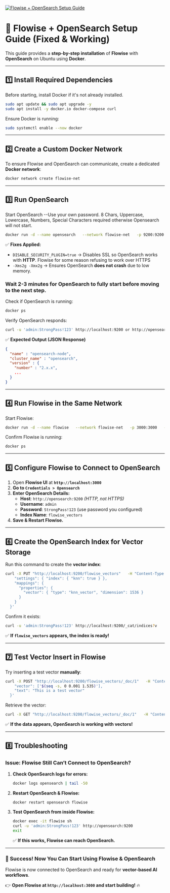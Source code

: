 [![Flowise + OpenSearch Setup Guide](https://img.youtube.com/vi/vZFEeXwcdgY/0.jpg)](https://www.youtube.com/watch?v=vZFEeXwcdgY)

# 🚀 Flowise + OpenSearch Setup Guide (Fixed & Working)

This guide provides a **step-by-step installation** of **Flowise** with **OpenSearch** on Ubuntu using **Docker**.

---

## **1️⃣ Install Required Dependencies**
Before starting, install Docker if it's not already installed.

```bash
sudo apt update && sudo apt upgrade -y
sudo apt install -y docker.io docker-compose curl
```

Ensure Docker is running:
```bash
sudo systemctl enable --now docker
```

---

## **2️⃣ Create a Custom Docker Network**
To ensure Flowise and OpenSearch can communicate, create a dedicated **Docker network**:

```bash
docker network create flowise-net
```

---

## **3️⃣ Run OpenSearch**
Start OpenSearch
--Use your own password. 8 Chars, Uppercase, Lowercase, Numbers, Special Characters required otherwise Opensearch will not start.
```bash
docker run -d --name opensearch   --network flowise-net   -p 9200:9200 -p 9600:9600   -e "discovery.type=single-node"   -e "plugins.ml_commons.only_run_on_ml_node=false"   -e 'OPENSEARCH_INITIAL_ADMIN_PASSWORD=StrongPass!123'   -e "DISABLE_SECURITY_PLUGIN=true"   -e "OPENSEARCH_JAVA_OPTS=-Xms2g -Xmx2g"   opensearchproject/opensearch:latest
```
✅ **Fixes Applied:**
- `DISABLE_SECURITY_PLUGIN=true` → Disables SSL so OpenSearch works with **HTTP**. Flowise for some reason refusing to work over HTTPS
- `-Xms2g -Xmx2g` → Ensures OpenSearch **does not crash** due to low memory.

### **Wait 2-3 minutes for OpenSearch to fully start** before moving to the next step.

Check if OpenSearch is running:
```bash
docker ps
```

Verify OpenSearch responds:
```bash
curl -u 'admin:StrongPass!123' http://localhost:9200 or http://opensearch:9200
```
✅ **Expected Output (JSON Response)**
```json
{
  "name" : "opensearch-node",
  "cluster_name" : "opensearch",
  "version" : {
    "number" : "2.x.x",
    ...
  }
}
```

---

## **4️⃣ Run Flowise in the Same Network**
Start Flowise:
```bash
docker run -d --name flowise   --network flowise-net   -p 3000:3000   -v ~/.flowise:/root/.flowise   flowiseai/flowise:latest
```

Confirm Flowise is running:
```bash
docker ps
```

---

## **5️⃣ Configure Flowise to Connect to OpenSearch**
1. Open **Flowise UI** at **`http://localhost:3000`**
2. **Go to `Credentials > Opensearch`**
3. **Enter OpenSearch Details:**
   - **Host**: `http://opensearch:9200` *(HTTP, not HTTPS)*
   - **Username**: `admin`
   - **Password**: `StrongPass!123` (use password you configured)
   - **Index Name**: `flowise_vectors`
4. **Save & Restart Flowise.**

---

## **6️⃣ Create the OpenSearch Index for Vector Storage**
Run this command to create the **vector index**:

```bash
curl -X PUT "http://localhost:9200/flowise_vectors"   -H "Content-Type: application/json"   -u 'admin:StrongPass!123'   -d '{
    "settings": { "index": { "knn": true } },
    "mappings": {
      "properties": {
        "vector": { "type": "knn_vector", "dimension": 1536 }
      }
    }
  }'
```

Confirm it exists:
```bash
curl -u 'admin:StrongPass!123' http://localhost:9200/_cat/indices?v
```
✅ **If `flowise_vectors` appears, the index is ready!**

---

## **7️⃣ Test Vector Insert in Flowise**
Try inserting a test vector **manually**:

```bash
curl -X POST "http://localhost:9200/flowise_vectors/_doc/1"   -H "Content-Type: application/json"   -u 'admin:StrongPass!123'   -d '{
    "vector": ['$(seq -s, 0 0.001 1.535)'],
    "text": "This is a test vector"
  }'
```

Retrieve the vector:
```bash
curl -X GET "http://localhost:9200/flowise_vectors/_doc/1"   -H "Content-Type: application/json"   -u 'admin:StrongPass!123'
```
✅ **If the data appears, OpenSearch is working with vectors!**

---

## **8️⃣ Troubleshooting**
### **Issue: Flowise Still Can’t Connect to OpenSearch?**
1. **Check OpenSearch logs for errors:**
   ```bash
   docker logs opensearch | tail -50
   ```
2. **Restart OpenSearch & Flowise:**
   ```bash
   docker restart opensearch flowise
   ```
3. **Test OpenSearch from inside Flowise:**
   ```bash
   docker exec -it flowise sh
   curl -u 'admin:StrongPass!123' http://opensearch:9200
   exit
   ```
   ✅ **If this works, Flowise can reach OpenSearch.**

---

### **🚀 Success! Now You Can Start Using Flowise & OpenSearch**
Flowise is now connected to OpenSearch and ready for **vector-based AI workflows**.

👉 **Open Flowise at `http://localhost:3000` and start building!** 🔥
